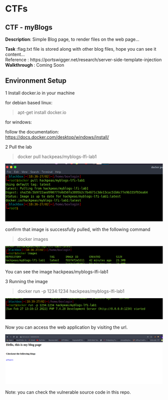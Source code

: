 <h1><centre>CTFs</centre></h1>

<h2> CTF - myBlogs </h2>

<p><b>Description</b>: Simple Blog page, to render files on the web page... </p>
<b> Task </b>:flag.txt file is stored along with other blog files, hope you can see it content...<br>
Reference : https://portswigger.net/research/server-side-template-injection
<b> Walkthrough </b>: Coming Soon <br> 

<h2> Environment Setup </h2>
1 Install docker.io in your machine

for debian based linux:

> apt-get install docker.io

for windows:

follow the documentation: https://docs.docker.com/desktop/windows/install/

2 Pull the lab

> docker pull hackpeas/myblogs-lfi-lab1

![](image1.png)

confirm that image is successfully pulled, with the following command

> docker images

![](image2.png)

You can see the image hackpeas/myblogs-lfi-lab1

3 Running the image

> docker run -p 1234:1234 hackpeas/myblogs-lfi-lab1

![](image3.png)

Now you can access the web application by visiting the url.

![](image4.png)

Note: you can check the vulnerable source code in this repo.

